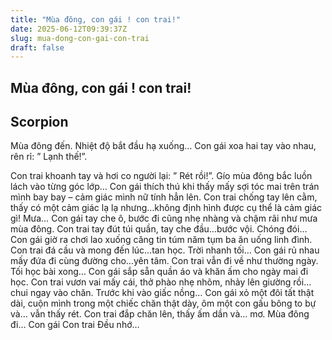 ```yaml
---
title: "Mùa đông, con gái ! con trai!"
date: 2025-06-12T09:39:37Z
slug: mua-dong-con-gai-con-trai
draft: false
---
```


## Mùa đông, con gái ! con trai!

## Scorpion

Mùa đông đến. Nhiệt độ bắt đầu hạ xuống… Con gái xoa hai tay vào nhau, rên rỉ: ” Lạnh thế!”.


Con trai khoanh tay và hơi co người lại: ” Rét rồi!”.
Gío mùa đông bắc luồn lách vào từng góc lớp…
Con gái thích thú khi thấy mấy sợi tóc mai trên trán mình bay bay – cảm giác mình nữ tính hẳn lên.
Con trai chống tay lên cằm, thấy có một cảm giác lạ lạ nhưng…không định hình được cụ thể là cảm giác gì!
Mưa…
Con gái tay che ô, bước đi cũng nhẹ nhàng và chậm rãi như mưa mùa đông.
Con trai tay đút túi quần, tay che đầu…bước vội.
Chóng đói…
Con gái giờ ra chơi lao xuống căng tin túm năm tụm ba ăn uống linh đình.
Con trai đá cầu và mong đến lúc…tan học.
Trời nhanh tối…
Con gái rủ nhau mấy đứa đi cùng đường cho…yên tâm.
Con trai vẫn đi về như thường ngày.
Tối học bài xong…
Con gái sắp sẵn quần áo và khăn ấm cho ngày mai đi học.
Con trai vươn vai mấy cái, thở phào nhẹ nhõm, nhảy lên giường rồi…chui ngay vào chăn.
Trước khi vào giấc nồng…
Con gái xỏ một đôi tất thật dài, cuộn mình trong một chiếc chăn thật dày, ôm một con gấu bông to bự và… vẫn thấy rét.
Con trai đắp chăn lên, thấy ấm dần và… mơ.
Mùa đông đi…
Con gái
Con trai
Đều nhớ…